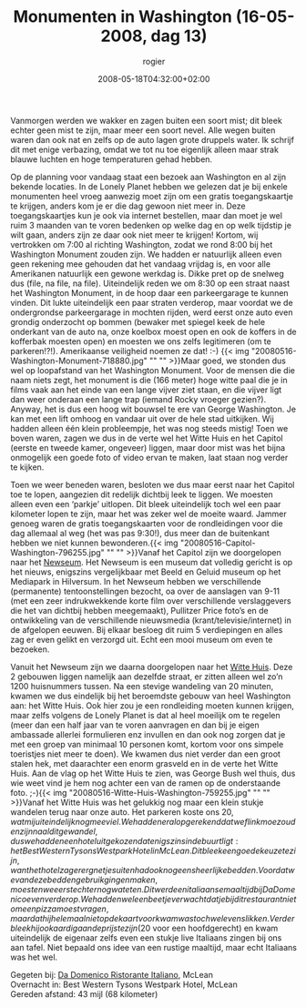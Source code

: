 ﻿---
title: Monumenten in Washington (16-05-2008, dag 13)
author: rogier
type: post
date: 2008-05-18T04:32:00+02:00
url: /weblog/2008/05/18/monumenten-in-washington-16-05-2008-dag-13/
commentFolder: 2008-05-18-monumenten-in-washington-16-05-2008-dag-13
categories:
- Vakantie
tags:
- Amerika
- Oost-kant
resources:
- src: 20080516-Washington-Monument-718880.jpg
- src: 20080516-Capitol-Washington-796255.jpg
- src: 20080516-Witte-Huis-Washington-759255.jpg

---
Vanmorgen werden we wakker en zagen buiten een soort mist; dit bleek echter geen mist te zijn, maar meer een soort nevel. Alle wegen buiten waren dan ook nat en zelfs op de auto lagen grote druppels water. Ik schrijf dit met enige verbazing, omdat we tot nu toe eigenlijk alleen maar strak blauwe luchten en hoge temperaturen gehad hebben.   

Op de planning voor vandaag staat een bezoek aan Washington en al zijn bekende locaties. In de Lonely Planet hebben we gelezen dat je bij enkele monumenten heel vroeg aanwezig moet zijn om een gratis toegangskaartje te krijgen, anders kom je er die dag gewoon niet meer in. Deze toegangskaartjes kun je ook via internet bestellen, maar dan moet je wel ruim 3 maanden van te voren bedenken op welke dag en op welk tijdstip je wilt gaan, anders zijn ze daar ook niet meer te krijgen! Kortom, wij vertrokken om 7:00 al richting Washington, zodat we rond 8:00 bij het Washington Monument zouden zijn. We hadden er natuurlijk alleen even geen rekening mee gehouden dat het vandaag  vrijdag is, en voor alle Amerikanen natuurlijk een gewone werkdag is. Dikke pret op de snelweg dus (file, na file, na file). Uiteindelijk reden we om 8:30 op een straat naast het Washington Monument, in de hoop daar een parkeergarage te kunnen vinden. Dit lukte uiteindelijk een paar straten verderop, maar voordat we de ondergrondse parkeergarage in mochten rijden, werd eerst onze auto even grondig onderzocht op bommen (bewaker met spiegel keek de hele onderkant van de auto na, onze koelbox moest open en ook de koffers in de kofferbak moesten open) en moesten we ons zelfs legitimeren (om te parkeren!?!). Amerikaanse veiligheid noemen ze dat! :-) {{< img "20080516-Washington-Monument-718880.jpg" ""  "" >}}Maar goed, we stonden dus wel op loopafstand van het Washington Monument. Voor de mensen die die naam niets zegt, het monument is die (166 meter) hoge witte paal die je in films vaak aan het einde van een lange vijver ziet staan, en die vijver ligt dan weer onderaan een lange trap (iemand Rocky vroeger gezien?). Anyway, het is dus een hoog wit bouwsel te ere van George Washington. Je kan met een lift omhoog en vandaar uit over de hele stad uitkijken. Wij hadden alleen één klein probleempje, het was nog steeds mistig! Toen we boven waren, zagen we dus in de verte wel het Witte Huis en het Capitol (eerste en tweede kamer, ongeveer) liggen, maar door mist was het bijna onmogelijk een goede foto of video ervan te maken, laat staan nog verder te kijken.  

Toen we weer beneden waren, besloten we dus maar eerst naar het Capitol toe te lopen, aangezien dit redelijk dichtbij leek te liggen. We moesten alleen even een ‘parkje’ uitlopen. Dit bleek uiteindelijk toch wel een paar kilometer lopen te zijn, maar het was zeker wel de moeite waard. Jammer genoeg waren de gratis toegangskaarten voor de rondleidingen voor die dag allemaal al weg (het was pas 9:30!), dus meer dan de buitenkant hebben we niet kunnen bewonderen.{{< img "20080516-Capitol-Washington-796255.jpg" ""  "" >}}Vanaf het Capitol zijn we doorgelopen naar het [Newseum](http://www.newseum.org). Het Newseum is een museum dat volledig gericht is op het nieuws, enigszins vergelijkbaar met Beeld en Geluid museum op het Mediapark in Hilversum. In het Newseum hebben we verschillende (permanente) tentoonstellingen bezocht, oa over de aanslagen van 9-11 (met een zeer indrukwekkende korte film over verschillende verslaggevers die het van dichtbij hebben meegemaakt), Pullitzer Price foto’s en de ontwikkeling van de verschillende nieuwsmedia (krant/televisie/internet) in de afgelopen eeuwen. Bij elkaar besloeg dit ruim 5 verdiepingen en alles zag er even gelikt en verzorgd uit. Echt een mooi museum om even te bezoeken.  

Vanuit het Newseum zijn we daarna doorgelopen naar het [Witte Huis](http://www.whitehouse.gov). Deze 2 gebouwen liggen namelijk aan dezelfde straat, er zitten alleen wel zo’n 1200 huisnummers tussen. Na een stevige wandeling van 20 minuten, kwamen we dus eindelijk bij het beroemdste gebouw van heel Washington aan: het Witte Huis. Ook hier zou je een rondleiding moeten kunnen krijgen, maar zelfs volgens de Lonely Planet is dat al heel moeilijk om te regelen (meer dan een half jaar van te voren aanvragen en dan bij je eigen ambassade allerlei formulieren enz invullen en dan ook nog zorgen dat je met een groep van minimaal 10 personen komt, kortom voor ons simpele toeristjes niet meer te doen). We kwamen dus niet verder dan een groot stalen hek, met daarachter een enorm grasveld en in de verte het Witte Huis. Aan de vlag op het Witte Huis te zien, was George Bush wel thuis, dus wie weet vind je hem nog achter een van de ramen op de onderstaande foto. ;-){{< img "20080516-Witte-Huis-Washington-759255.jpg" ""  "" >}}Vanaf het Witte Huis was het gelukkig nog maar een klein stukje wandelen terug naar onze auto. Het parkeren koste ons $20, wat mij uiteindelijk nog meeviel. We hadden er al op gerekend dat we flink moe zouden zijn na al dit gewandel, dus we hadden een hotel uitgekozen dat enigszins in de buurt ligt: het Best Western Tysons Westpark Hotel in McLean. Dit bleek een goede keuze te zijn, want het hotel zag er erg netjes uit en had ook nog eens heerlijke bedden. Voordat we van deze bedden gebruik gingen maken, moesten we eerst echter nog wat eten. Dit werd een italiaanse maaltijd bij Da Domenico even verderop. We hadden wel een beetje verwacht dat je bij dit restaurant niet om een pizza moest vragen, maar dat hij helemaal niet op de kaart voorkwam was toch wel even slikken. Verder bleek hij ook aardig aan de prijs te zijn ($20 voor een hoofdgerecht) en kwam uiteindelijk de eigenaar zelfs even een stukje live Italiaans zingen bij ons aan tafel. Niet bepaald ons idee van een rustige maaltijd, maar echt Italiaans was het wel.  

Gegeten bij: [Da Domenico Ristorante Italiano](http://www.da-domenico.com), McLean  
Overnacht in: Best Western Tysons Westpark Hotel, McLean  
Gereden afstand: 43 mijl (68 kilometer)
